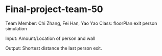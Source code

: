 # Final-project-team-50
Team Member: Chi Zhang, Fei Han, Yao Yao
Class:
	floorPlan
	exit
	person
	simulation
	
Input:
	Amount/Location of person and wall
	
Output:
	Shortest distance the last person exit.
